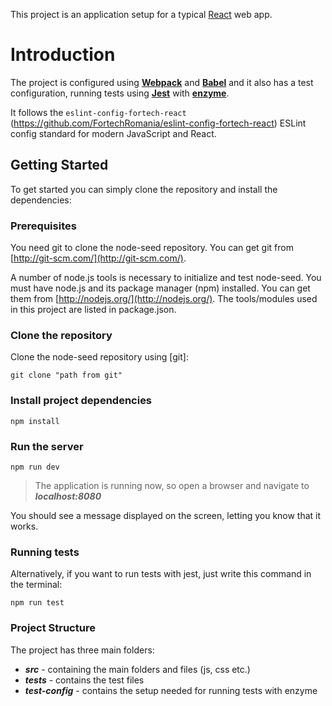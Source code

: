 This project is an application setup for a typical [React](https://reactjs.org/) web app.

# Introduction
The project is configured using [**Webpack**](https://webpack.js.org/) and [**Babel**](https://babeljs.io/) and it also has a test configuration, running tests using [**Jest**](https://facebook.github.io/jest/) with [**enzyme**](https://github.com/airbnb/enzyme).

It follows the `eslint-config-fortech-react` (https://github.com/FortechRomania/eslint-config-fortech-react) ESLint config standard for modern JavaScript and React.

## Getting Started
To get started you can simply clone the repository and install the dependencies:

### Prerequisites
You need git to clone the node-seed repository. You can get git from
[http://git-scm.com/](http://git-scm.com/).

A number of node.js tools is necessary to initialize and test node-seed. You must have node.js and its package manager (npm) installed. You can get them from  [http://nodejs.org/](http://nodejs.org/). The tools/modules used in this project are listed in package.json.


### Clone the repository
Clone the node-seed repository using [git]:
```
git clone "path from git"
```


### Install project dependencies
```
npm install
```


### Run the server
```
npm run dev
```


> The application is running now, so open a browser and navigate to **_localhost:8080_**

You should see a message displayed on the screen, letting you know that it works.



### Running tests
Alternatively, if you want to run tests with jest, just write this command in the terminal:

```
npm run test
```


### Project Structure
The project has three main folders:
- **_src_** - containing the main folders and files (js, css etc.)
- **_tests_** - contains the test files
- **_test-config_** - contains the setup needed for running tests with enzyme
